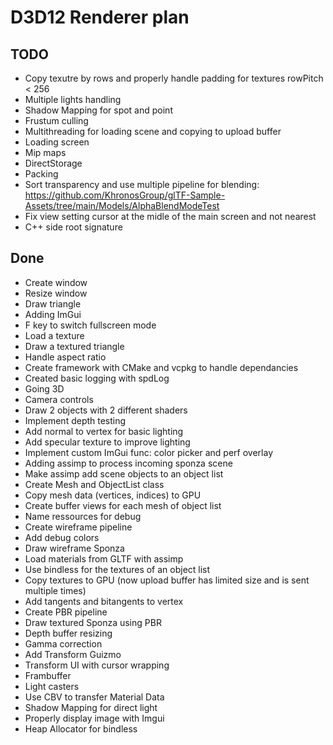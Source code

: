 # D3D12 Renderer plan

## TODO

- Copy texutre by rows and properly handle padding for textures rowPitch < 256
- Multiple lights handling
- Shadow Mapping for spot and point
- Frustum culling
- Multithreading for loading scene and copying to upload buffer
- Loading screen
- Mip maps
- DirectStorage
- Packing
- Sort transparency and use multiple pipeline for blending:  
<https://github.com/KhronosGroup/glTF-Sample-Assets/tree/main/Models/AlphaBlendModeTest>
- Fix view setting cursor at the midle of the main screen and not nearest
- C++ side root signature

## Done

- Create window
- Resize window
- Draw triangle
- Adding ImGui
- F key to switch fullscreen mode
- Load a texture
- Draw a textured triangle
- Handle aspect ratio
- Create framework with CMake and vcpkg to handle dependancies
- Created basic logging with spdLog
- Going 3D
- Camera controls
- Draw 2 objects with 2 different shaders
- Implement depth testing
- Add normal to vertex for basic lighting
- Add specular texture to improve lighting
- Implement custom ImGui func: color picker and perf overlay
- Adding assimp to process incoming sponza scene
- Make assimp add scene objects to an object list
- Create Mesh and ObjectList class
- Copy mesh data (vertices, indices) to GPU
- Create buffer views for each mesh of object list
- Name ressources for debug
- Create wireframe pipeline
- Add debug colors
- Draw wireframe Sponza
- Load materials from GLTF with assimp
- Use bindless for the textures of an object list
- Copy textures to GPU (now upload buffer has limited size and is sent multiple times)
- Add tangents and bitangents to vertex
- Create PBR pipeline
- Draw textured Sponza using PBR
- Depth buffer resizing
- Gamma correction
- Add Transform Guizmo
- Transform UI with cursor wrapping
- Frambuffer
- Light casters
- Use CBV to transfer Material Data
- Shadow Mapping for direct light
- Properly display image with Imgui
- Heap Allocator for bindless
